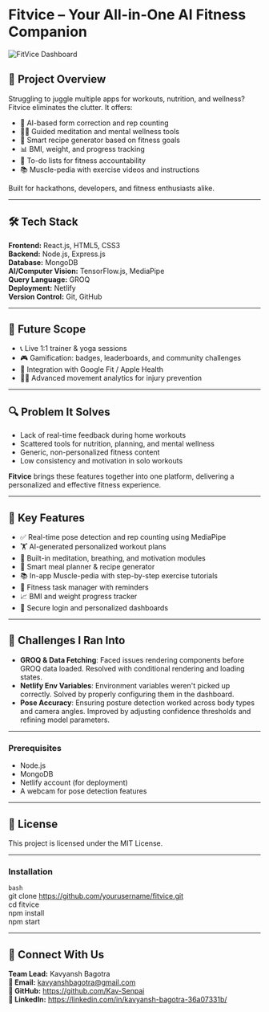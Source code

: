 # Fitvice – Your All-in-One AI Fitness Companion

![FitVice Dashboard](https://i.ibb.co/hRwVW0QG/Whats-App-Image-2025-04-21-at-01-31-59-91d9fdd7.jpg)

## 🚀 Project Overview

Struggling to juggle multiple apps for workouts, nutrition, and wellness? Fitvice eliminates the clutter. It offers:

- 🧠 AI-based form correction and rep counting  
- 🧘‍♀️ Guided meditation and mental wellness tools  
- 🥗 Smart recipe generator based on fitness goals  
- 📊 BMI, weight, and progress tracking  
- 🧾 To-do lists for fitness accountability  
- 📚 Muscle-pedia with exercise videos and instructions

Built for hackathons, developers, and fitness enthusiasts alike.

---

## 🛠️ Tech Stack

**Frontend:** React.js, HTML5, CSS3  
**Backend:** Node.js, Express.js  
**Database:** MongoDB  
**AI/Computer Vision:** TensorFlow.js, MediaPipe  
**Query Language:** GROQ  
**Deployment:** Netlify  
**Version Control:** Git, GitHub

---

## 🧠 Future Scope

- 📞 Live 1:1 trainer & yoga sessions
- 🎮 Gamification: badges, leaderboards, and community challenges
- 🔄 Integration with Google Fit / Apple Health
- 🧍‍♂️ Advanced movement analytics for injury prevention

---

## 🔍 Problem It Solves

- Lack of real-time feedback during home workouts  
- Scattered tools for nutrition, planning, and mental wellness  
- Generic, non-personalized fitness content  
- Low consistency and motivation in solo workouts

**Fitvice** brings these features together into one platform, delivering a personalized and effective fitness experience.

---

## 🌟 Key Features

- ✅ Real-time pose detection and rep counting using MediaPipe  
- 🏋️ AI-generated personalized workout plans  
- 🧘 Built-in meditation, breathing, and motivation modules  
- 🥗 Smart meal planner & recipe generator  
- 📚 In-app Muscle-pedia with step-by-step exercise tutorials  
- 📅 Fitness task manager with reminders  
- 📈 BMI and weight progress tracker  
- 🔐 Secure login and personalized dashboards

---

## 🧪 Challenges I Ran Into

- **GROQ & Data Fetching**: Faced issues rendering components before GROQ data loaded. Resolved with conditional rendering and loading states.  
- **Netlify Env Variables**: Environment variables weren't picked up correctly. Solved by properly configuring them in the dashboard.  
- **Pose Accuracy**: Ensuring posture detection worked across body types and camera angles. Improved by adjusting confidence thresholds and refining model parameters.

---

### Prerequisites

- Node.js
- MongoDB
- Netlify account (for deployment)
- A webcam for pose detection features

---

## 📜 License
This project is licensed under the MIT License.

---

### Installation
```bash```  
git clone https://github.com/yourusername/fitvice.git  
cd fitvice  
npm install  
npm start

---

## 🤝 Connect With Us
**Team Lead:** Kavyansh Bagotra  
**📧 Email:** kavyanshbagotra@gmail.com  
**🔗 GitHub:** https://github.com/Kav-Senpai  
**🔗 LinkedIn:** https://linkedin.com/in/kavyansh-bagotra-36a07331b/  
